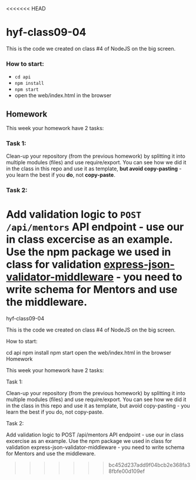 <<<<<<< HEAD
# hyf-class09-04

This is the code we created on class #4 of NodeJS on the big screen.

### How to start:

- `cd api`
- `npm install`
- `npm start`
- open the web/index.html in the browser

## Homework

This week your homework have 2 tasks:

### Task 1:

Clean-up your repository (from the previous homework) by splitting it into multiple modules (files) and use require/export. You can see how we did it in the class in this repo and use it as template, **but avoid copy-pasting** - you learn the best if you **do**, not **copy-paste**.

### Task 2:

Add validation logic to `POST /api/mentors` API endpoint - use our in class excercise as an example. Use the npm package we used in class for validation [express-json-validator-middleware](https://www.npmjs.com/package/express-json-validator-middleware) - you need to write schema for Mentors and use the middleware.
=======
hyf-class09-04

This is the code we created on class #4 of NodeJS on the big screen.

How to start:

cd api
npm install
npm start
open the web/index.html in the browser
Homework

This week your homework have 2 tasks:

Task 1:

Clean-up your repository (from the previous homework) by splitting it into multiple modules (files) and use require/export. You can see how we did it in the class in this repo and use it as template, but avoid copy-pasting - you learn the best if you do, not copy-paste.

Task 2:

Add validation logic to POST /api/mentors API endpoint - use our in class excercise as an example. Use the npm package we used in class for validation express-json-validator-middleware - you need to write schema for Mentors and use the middleware.
>>>>>>> bc452d237add9f04bcb2e368fa38fbfe00d109ef
